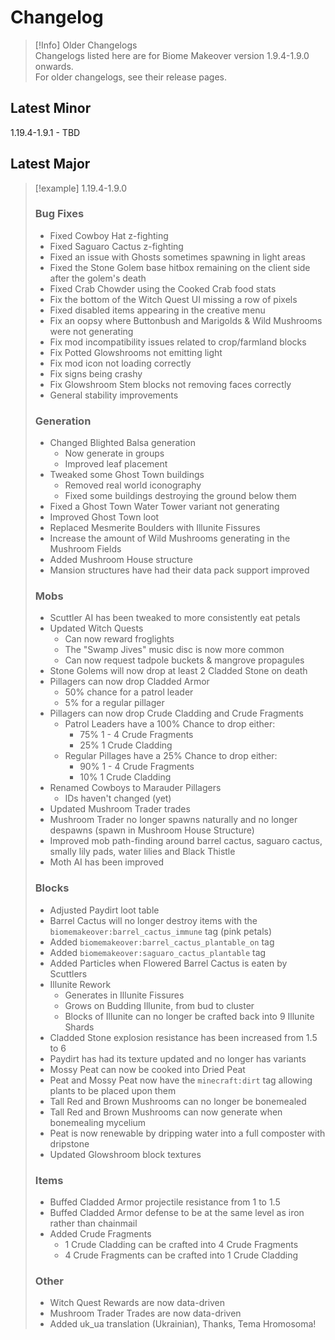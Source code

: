 # Changelog

> [!Info] Older Changelogs  
> Changelogs listed here are for Biome Makeover version 1.9.4-1.9.0 onwards.   
> For older changelogs, see their release pages.

## Latest Minor
1.19.4-1.9.1 - TBD

## Latest Major
> [!example] 1.19.4-1.9.0
> ### Bug Fixes
>- Fixed Cowboy Hat z-fighting
>- Fixed Saguaro Cactus z-fighting
>- Fixed an issue with Ghosts sometimes spawning in light areas
>- Fixed the Stone Golem base hitbox remaining on the client side after the golem's death
>- Fixed Crab Chowder using the Cooked Crab food stats
>- Fix the bottom of the Witch Quest UI missing a row of pixels
>- Fixed disabled items appearing in the creative menu
>- Fix an oopsy where Buttonbush and Marigolds & Wild Mushrooms were not generating
>- Fix mod incompatibility issues related to crop/farmland blocks
>- Fix Potted Glowshrooms not emitting light
>- Fix mod icon not loading correctly
>- Fix signs being crashy
>- Fix Glowshroom Stem blocks not removing faces correctly
>- General stability improvements
>
>### Generation
>- Changed Blighted Balsa generation
>	- Now generate in groups
>	- Improved leaf placement
>- Tweaked some Ghost Town buildings
>	- Removed real world iconography
>	- Fixed some buildings destroying the ground below them
>- Fixed a Ghost Town Water Tower variant not generating
>- Improved Ghost Town loot
>- Replaced Mesmerite Boulders with Illunite Fissures
>- Increase the amount of Wild Mushrooms generating in the Mushroom Fields
> - Added Mushroom House structure
> - Mansion structures have had their data pack support improved
>
>### Mobs
>- Scuttler AI has been tweaked to more consistently eat petals
>- Updated Witch Quests
>	- Can now reward froglights
>	- The "Swamp Jives" music disc is now more common
>	- Can now request tadpole buckets & mangrove propagules
>- Stone Golems will now drop at least 2 Cladded Stone on death
>- Pillagers can now drop Cladded Armor
>	- 50% chance for a patrol leader
>	- 5% for a regular pillager
>- Pillagers can now drop Crude Cladding and Crude Fragments
>	- Patrol Leaders have a 100% Chance to drop either:
>		- 75% 1 - 4 Crude Fragments
>		- 25% 1 Crude Cladding
>	- Regular Pillages have a 25% Chance to drop either:
>		- 90% 1 - 4 Crude Fragments
>		- 10% 1 Crude Cladding
>- Renamed Cowboys to Marauder Pillagers
>	- IDs haven't changed (yet)
>- Updated Mushroom Trader trades
> - Mushroom Trader no longer spawns naturally and no longer despawns (spawn in Mushroom House Structure)
> - Improved mob path-finding around barrel cactus, saguaro cactus, smally lily pads, water lilies and Black Thistle
> - Moth AI has been improved
>
>### Blocks
>- Adjusted Paydirt loot table
>- Barrel Cactus will no longer destroy items with the `biomemakeover:barrel_cactus_immune` tag (pink petals)
>- Added `biomemakeover:barrel_cactus_plantable_on` tag
>- Added `biomemakeover:saguaro_cactus_plantable` tag
>- Added Particles when Flowered Barrel Cactus is eaten by Scuttlers 
>- Illunite Rework
>	- Generates in Illunite Fissures
>	- Grows on Budding Illunite, from bud to cluster
>	- Blocks of Illunite can no longer be crafted back into 9 Illunite Shards
>- Cladded Stone explosion resistance has been increased from 1.5 to 6
>- Paydirt has had its texture updated and no longer has variants
>- Mossy Peat can now be cooked into Dried Peat
>- Peat and Mossy Peat now have the `minecraft:dirt` tag allowing plants to be placed upon them
>- Tall Red and Brown Mushrooms can no longer be bonemealed
>- Tall Red and Brown Mushrooms can now generate when bonemealing mycelium
>- Peat is now renewable by dripping water into a full composter with dripstone
>- Updated Glowshroom block textures
>
>### Items  
>- Buffed Cladded Armor projectile resistance from 1 to 1.5
>- Buffed Cladded Armor defense to be at the same level as iron rather than chainmail
>- Added Crude Fragments
>	- 1 Crude Cladding can be crafted into 4 Crude Fragments
>	- 4 Crude Fragments can be crafted into 1 Crude Cladding
>
>### Other
>- Witch Quest Rewards are now data-driven
>- Mushroom Trader Trades are now data-driven
>- Added uk_ua translation (Ukrainian), Thanks, Tema Hromosoma!


